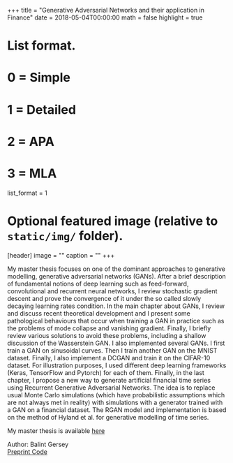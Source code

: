 +++
title = "Generative Adversarial Networks and their application in Finance"
date = 2018-05-04T00:00:00
math = false
highlight = true

# List format.
#   0 = Simple
#   1 = Detailed
#   2 = APA
#   3 = MLA
list_format = 1

# Optional featured image (relative to `static/img/` folder).
[header]
image = ""
caption = ""
+++

<div class="pub-abstract" itemprop="text">
  
  My master thesis focuses on one of the dominant approaches to generative modelling, generative adversarial
  networks (GANs). After a brief description of fundamental notions of deep learning such as feed-forward,
  convolutional and recurrent neural networks, I review stochastic gradient descent and prove the convergence
  of it under the so called slowly decaying learning rates condition. In the main chapter about GANs, I review
  and discuss recent theoretical development and I present some pathological behaviours that occur when
  training a GAN in practice such as the problems of mode collapse and vanishing gradient. Finally, I briefly
  review various solutions to avoid these problems, including a shallow discussion of the Wasserstein GAN. I
  also implemented several GANs. I first train a GAN on sinusoidal curves. Then I train another GAN on the
  MNIST dataset. Finally, I also implement a DCGAN and train it on the CIFAR-10 dataset. For illustration
  purposes, I used different deep learning frameworks (Keras, TensorFlow and Pytorch) for each of them.
  Finally, in the last chapter, I propose a new way to generate artificial financial time series using Recurrent
  Generative Adversarial Networks. The idea is to replace usual Monte Carlo simulations (which have
  probabilistic assumptions which are not always met in reality) with simulations with a generator trained with
  a GAN on a financial dataset. The RGAN model and implementation is based on the method of Hyland et al.
  for generative modelling of time series.

  My master thesis is available 
  <a href ="https://www.researchgate.net/publication/326676131_Generative_Adversarial_Networks"> here <a>
 
</div>
<div class="pub-authors" itemprop="author">
     Author: Balint Gersey
 </div>

<div class="pub-links">
  <a class="btn btn-primary btn-outline btn-xs" href="https://www.researchgate.net/publication/326676131_Generative_Adversarial_Networks" target="_blank" rel="noopener">
  Preprint
  </a>

  <a class="btn btn-primary btn-outline btn-xs" href="https://github.com/balintgersey/Generative-Adversarial-Networks-for-financial-time-series-generation" target="_blank" rel="noopener">
  Code
  </a>
 </div>
